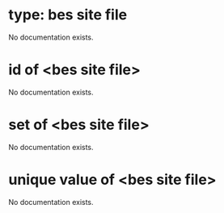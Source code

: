 # type: bes site file

No documentation exists.

# id of &lt;bes site file&gt;

No documentation exists.

# set of &lt;bes site file&gt;

No documentation exists.

# unique value of &lt;bes site file&gt;

No documentation exists.
